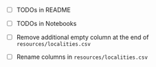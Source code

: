 - [ ] TODOs in README
- [ ] TODOs in Notebooks
- [ ] Remove additional empty column at the end of `resources/localities.csv`
- [ ] Rename columns in `resources/localities.csv`



